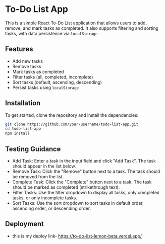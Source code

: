 # To-Do List App

This is a simple React To-Do List application that allows users to add, remove, and mark tasks as completed. It also supports filtering and sorting tasks, with data persistence via `localStorage`.

## Features

- Add new tasks
- Remove tasks
- Mark tasks as completed
- Filter tasks (all, completed, incomplete)
- Sort tasks (default, ascending, descending)
- Persist tasks using `localStorage`

## Installation

To get started, clone the repository and install the dependencies:

```bash
git clone https://github.com/your-username/todo-list-app.git
cd todo-list-app
npm install
```

## Testing Guidance

- Add Task: Enter a task in the input field and click "Add Task". The task should appear in the list below.
- Remove Task: Click the "Remove" button next to a task. The task should be removed from the list.
- Complete Task: Click the "Complete" button next to a task. The task should be marked as completed (strikethrough text).
- Filter Tasks: Use the filter dropdown to display all tasks, only completed tasks, or only incomplete tasks.
- Sort Tasks: Use the sort dropdown to sort tasks in default order, ascending order, or descending order.

## Deployment
- this is my deploy link- https://to-do-list-lemon-beta.vercel.app/
